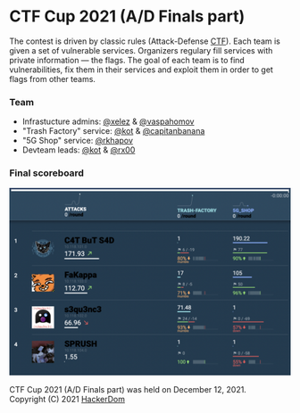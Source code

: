 # CTF Cup 2021 (A/D Finals part)

The contest is driven by classic rules (Attack-Defense [CTF](https://en.wikipedia.org/wiki/Capture_the_flag#Computer_security)). Each team is given a set of vulnerable services. Organizers regulary fill services with private information — the flags. The goal of each team is to find vulnerabilities, fix them in their services and exploit them in order to get flags from other teams.  
  
### Team
- Infrastucture admins: [@xelez](https://github.com/xelez) & [@vaspahomov](https://github.com/vaspahomov)
- "Trash Factory" service: [@kot](https://github.com/kot) & [@capitanbanana](https://github.com/capitanbanana)
- "5G Shop" service: [@rkhapov](https://github.com/rkhapov)
- Devteam leads: [@kot](https://github.com/kot) & [@rx00](https://github.com/rx00)
  
### Final scoreboard
![img](results.png)  


CTF Cup 2021 (A/D Finals part) was held on December 12, 2021.  
Copyright (C) 2021 [HackerDom](http://hackerdom.ru)
